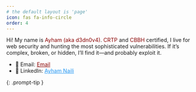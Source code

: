 ```yaml
---
# the default layout is 'page'
icon: fas fa-info-circle
order: 4
---
```


Hi! My name is <span style="color: #8A0303;">Ayham (aka d3dn0v4)</span>. <span style="color: #8A0303;">CRTP</span> and <span style="color: #8A0303;">CBBH</span> certified, I live for web security and hunting the most sophisticated vulnerabilities. If it’s complex, broken, or hidden, I’ll find it—and probably exploit it.


- 📧 Email: <a href="mailto:ayham.naili@edu.isetcom.tn" style="color:#8A0303;">Email</a>  
- 🔗 LinkedIn: <a href="https://www.linkedin.com/in/ayham-naili" style="color:#2196F3;">Ayham Naili</a>

{: .prompt-tip }
